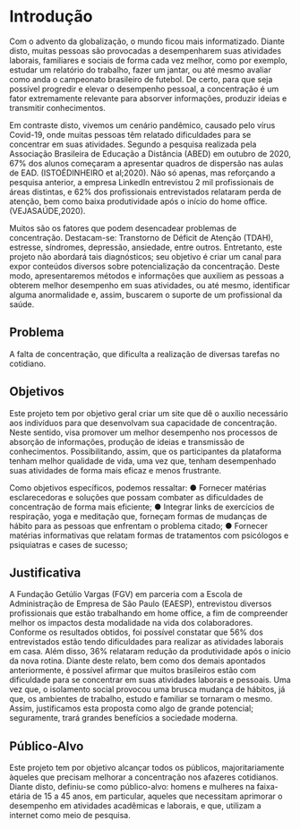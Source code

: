 # Introdução

Com o advento da globalização, o mundo ficou mais informatizado. Diante disto, muitas pessoas são provocadas a desempenharem suas atividades laborais, familiares e sociais de forma cada vez melhor, como por exemplo, estudar um relatório do trabalho, fazer um jantar, ou até mesmo avaliar como anda o campeonato brasileiro de futebol. De certo, para que seja possível progredir e elevar o desempenho pessoal, a concentração é um fator extremamente relevante para absorver informações, produzir ideias e transmitir conhecimentos.   

Em contraste disto, vivemos um cenário pandêmico, causado pelo vírus Covid-19, onde muitas pessoas têm relatado dificuldades para se concentrar em suas atividades. Segundo a pesquisa realizada pela Associação Brasileira de Educação a Distância (ABED) em outubro de 2020, 67% dos alunos começaram a apresentar quadros de dispersão nas aulas de EAD. (ISTOÉDINHEIRO et al;2020).  Não só apenas, mas reforçando a pesquisa anterior, a empresa LinkedIn entrevistou 2 mil profissionais de áreas distintas, e 62% dos profissionais entrevistados relataram perda de atenção, bem como baixa produtividade após o início do home office. (VEJASAÚDE,2020). 
 
Muitos são os fatores que podem desencadear problemas de concentração. Destacam-se: Transtorno de Déficit de Atenção (TDAH), estresse, síndromes, depressão, ansiedade, entre outros. Entretanto, este projeto não abordará tais diagnósticos; seu objetivo é criar um canal para expor conteúdos diversos sobre potencialização da concentração. Deste modo, apresentaremos métodos e informações que auxiliem as pessoas a obterem melhor desempenho em suas atividades, ou até mesmo, identificar alguma anormalidade e, assim, buscarem o suporte de um profissional da saúde.


## Problema

A falta de concentração, que dificulta a realização de diversas tarefas no cotidiano. 

## Objetivos

Este projeto tem por objetivo geral criar um site que dê o auxílio necessário aos indivíduos para que desenvolvam sua capacidade de concentração. Neste sentido, visa  promover um melhor desempenho nos processos de absorção de informações, produção de ideias e transmissão de conhecimentos. Possibilitando, assim, que os participantes da plataforma tenham melhor qualidade de vida, uma vez que, tenham desempenhado suas atividades de forma mais eficaz e menos frustrante.  
 
Como objetivos específicos, podemos ressaltar: 
●	Fornecer matérias esclarecedoras e soluções que possam combater as dificuldades de concentração de forma mais eficiente; 
●	Integrar links de exercícios de respiração, yoga e meditação que, forneçam formas de mudanças de hábito para as pessoas que enfrentam o problema citado; 
●	Fornecer matérias informativas que relatam formas de tratamentos 
com psicólogos e psiquiatras e cases de sucesso; 


## Justificativa

A Fundação Getúlio Vargas (FGV) em parceria com a Escola de Administração de Empresa de São Paulo (EAESP), entrevistou diversos profissionais que estão trabalhando em home office, a fim de compreender melhor os impactos desta modalidade na vida dos colaboradores. Conforme os resultados obtidos, foi possível constatar que 56% dos entrevistados estão tendo dificuldades para realizar as atividades laborais em casa. Além disso, 36% relataram redução da produtividade após o início da nova rotina. Diante deste relato, bem como dos demais apontados anteriormente, é possível afirmar que muitos brasileiros estão com dificuldade para se concentrar em suas atividades laborais e pessoais. Uma vez que, o isolamento social provocou uma brusca mudança de hábitos, já que, os ambientes de trabalho, estudo e familiar se tornaram o mesmo. Assim, justificamos esta proposta como algo de grande potencial; seguramente, trará grandes benefícios a sociedade moderna.

## Público-Alvo

Este projeto tem por objetivo alcançar todos os públicos, majoritariamente àqueles que precisam melhorar a concentração nos afazeres cotidianos. Diante disto, definiu-se como público-alvo: homens e mulheres na faixa-etária de 15 a 45 anos, em particular, aqueles que necessitam aprimorar o desempenho em atividades acadêmicas e laborais, e que, utilizam a internet como meio de pesquisa. 

